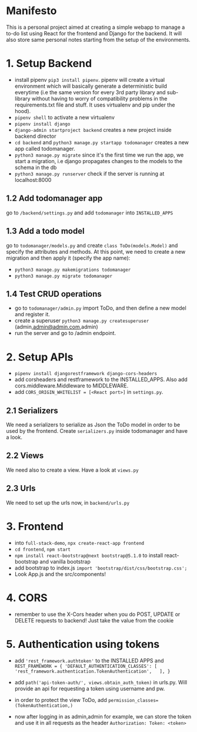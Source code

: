 # Manifesto

This is a personal project aimed at creating a simple webapp to manage a to-do list using React for the frontend and Django for the backend. It will also store same personal notes starting from the setup of the environments. 

# 1. Setup Backend
- install pipenv `pip3 install pipenv`. pipenv will create a virtual environment which will basically generate a deterministic build everytime (i.e the same version for every 3rd party library and sub-library without having to worry of compatibility problems in the requirements.txt file and stuff. It uses virtualenv and pip under the hood).
- `pipenv shell` to activate a new virtualenv
- `pipenv install django`
- `django-admin startproject backend` creates a new project inside backend director
- `cd backend` and `python3 manage.py startapp todomanager` creates a new app called todomanager.
- `python3 manage.py migrate` since it's the first time we run the app, we start a migration, i.e django propagates changes to the models to the schema in the db
- `python3 manage.py runserver` check if the server is running at localhost:8000

## 1.2 Add todomanager app
 go to `/backend/settings.py` and add `todomanager` into `INSTALLED_APPS`

## 1.3 Add a todo model
go to `todomanager/models.py` and create `class ToDo(models.Model)` and specify the attributes and methods.
At this point, we need to create a new migration and then apply it (specify the app name):
- `python3 manage.py makemigrations todomanager`
- `python3 manage.py migrate todomanager`

## 1.4 Test CRUD operations
- go to `todomanager/admin.py` import ToDo, and then define a new model and register it.
- create a superuser `python3 manage.py createsuperuser` (admin,admin@admin.com,admin)
- run the server and go to /admin endpoint.

# 2. Setup APIs
- `pipenv install djangorestframework django-cors-headers`
- add corsheaders and restframework to the INSTALLED_APPS. Also add cors.middleware.Middleware to MIDDLEWARE.
- add `CORS_ORIGIN_WHITELIST = [<React port>]` in `settings.py`.

## 2.1 Serializers
We need a serializers to serialize as Json the ToDo model in order to be used by the frontend.
Create `serializers.py` inside todomanager and have a look.
## 2.2 Views
We need also to create a view. Have a look at `views.py`
## 2.3 Urls
We need to set up the urls now, in `backend/urls.py`

# 3. Frontend
- into `full-stack-demo`, `npx create-react-app frontend`
- `cd frontend`, `npm start`
- `npm install react-bootstrap@next bootstrap@5.1.0` to install react-bootstrap and vanilla bootstrap
- add bootstrap to index.js `import 'bootstrap/dist/css/bootstrap.css';`
- Look App.js and the src/components!

# 4. CORS
- remember to use the X-Cors header when you do POST, UPDATE or DELETE requests to backend! Just take the value from the cookie

# 5. Authentication using tokens
- add `'rest_framework.authtoken'` to the INSTALLED APPS and `REST_FRAMEWORK = {
    'DEFAULT_AUTHENTICATION_CLASSES': [
        'rest_framework.authentication.TokenAuthentication',  
    ],
}`
- add `path('api-token-auth/', views.obtain_auth_token)` in urls.py. Will provide an api for requesting a token using username and pw.

- in order to protect the view ToDo, add `permission_classes=(TokenAuthentication,)`
- now after logging in as admin,admin for example, we can store the token and use it in all requests as the header `Authorization: Token: <token>`
